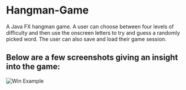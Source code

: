 # Hangman-Game

A Java FX hangman game. A user can choose between four levels of difficulty and then use the onscreen letters to try and guess a randomly picked word. The user can also save and load their game session.

## Below are a few screenshots giving an insight into the game:

![Win Example](Hangman-Game/img/win_example.png?raw=true "Game Won")
